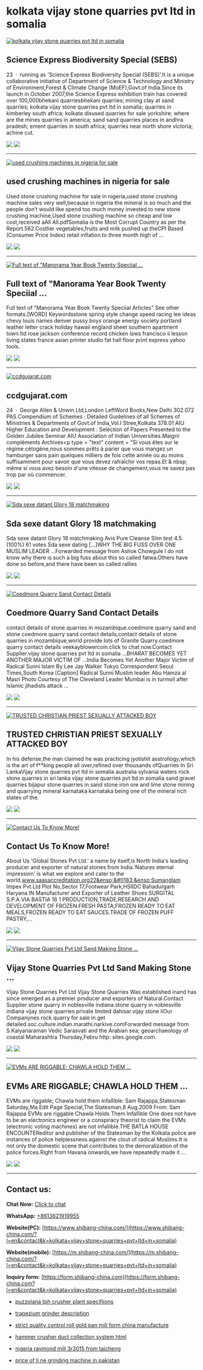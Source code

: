 # kolkata vijay stone quarries pvt ltd in somalia

<a href="https://swt.shibang-china.com/?l=en&img&k=kolkata+vijay+stone+quarries+pvt+ltd+in+somalia" target="_blank">![kolkata vijay stone quarries pvt ltd in somalia](http://static.shibang-china.com/all-800x300/1277.jpg)</a>

## Science Express Biodiversity Special (SEBS)
23&ensp;&#0183;&ensp;running as 'Science Express Biodiversity Special (SEBS)'.It is a unique collaborative initiative of Department of Science &amp; Technology and Ministry of Environment,Forest &amp; Climate Change (MoEF),Govt.of India.Since its launch in October 2007,the Science Express exhibition train has covered over 100,000bhekani quarriesbhekani quarries; mining clay at sand quarries; kolkata vijay stone quarries pvt ltd in somalia; quarries in kimberley south africa; kolkata disused quarries for sale yorkshire; where are the mines quarries in america; sand sand quarries places in andhra pradesh; ement quarries in south africa; quarries near north shore victoria; achine cut.


<a href="https://whatsapp.shibangsoft.com/WhatsApp.php" target="_blank" title="WhatsApp">![](http://static.shibang-china.com/icon/whatsapp.png)</a> <a href="https://swt.shibang-china.com/?l=en&icon&k=kolkata+vijay+stone+quarries+pvt+ltd+in+somalia" target="_blank">![](http://static.shibang-china.com/icon/chat-en.png)</a>

---

<a href="https://swt.shibang-china.com/?l=en&img&k=kolkata+vijay+stone+quarries+pvt+ltd+in+somalia" target="_blank">![used crushing machines in nigeria for sale](http://static.shibang-china.com/all-800x300/1445.jpg)</a>

## used crushing machines in nigeria for sale
Used stone crushing machine for sale in nigeria,used stone crushing machine sales very well,because in nigeria the mineral is so much and the people don’t would like spend too much money invested to new stone crushing machine,Used stone crushing machine so cheap and low cost,received aAll All.pdfSomalia is the Most Corrupt Country as per the Report.562.Costlier vegetables,fruits and milk pushed up theCPI Based (Consumer Price Index) retail inflation to three month high of …


<a href="https://whatsapp.shibangsoft.com/WhatsApp.php" target="_blank" title="WhatsApp">![](http://static.shibang-china.com/icon/whatsapp.png)</a> <a href="https://swt.shibang-china.com/?l=en&icon&k=kolkata+vijay+stone+quarries+pvt+ltd+in+somalia" target="_blank">![](http://static.shibang-china.com/icon/chat-en.png)</a>

---

<a href="https://swt.shibang-china.com/?l=en&img&k=kolkata+vijay+stone+quarries+pvt+ltd+in+somalia" target="_blank">![Full text of &quot;Manorama Year Book Twenty Speciial …](http://static.shibang-china.com/all-800x300/1079.jpg)</a>

## Full text of &quot;Manorama Year Book Twenty Speciial …
Full text of &quot;Manorama Year Book Twenty Speciial Articles&quot; See other formats.[WORD] Keywordsstone spring style change speed racing lee ideas chevy louis names denver pussy boys orange energy society portland leather letter crack holiday hawaii england sheet southern apartment town.ltd rose jackson conference record chicken laws francisco ii lesson living states france asian printer studio fat hall floor print express yahoo tools.


<a href="https://whatsapp.shibangsoft.com/WhatsApp.php" target="_blank" title="WhatsApp">![](http://static.shibang-china.com/icon/whatsapp.png)</a> <a href="https://swt.shibang-china.com/?l=en&icon&k=kolkata+vijay+stone+quarries+pvt+ltd+in+somalia" target="_blank">![](http://static.shibang-china.com/icon/chat-en.png)</a>

---

<a href="https://swt.shibang-china.com/?l=en&img&k=kolkata+vijay+stone+quarries+pvt+ltd+in+somalia" target="_blank">![ccdgujarat.com](http://static.shibang-china.com/all-800x300/1208.jpg)</a>

## ccdgujarat.com
24&ensp;&#0183;&ensp;George Allen &amp; Unwin Ltd,London LeftWord Books,New Delhi 302.072 PAS Compendium of Schemes : Detailed Guidelines of all Schemes of Ministries &amp; Departments of Govt.of India,Vol.I Stree,Kolkata 378.01 AIU Higher Education and Development : Selection of Papers Presented to the Golden Jubilee Seminar AIU Association of Indian Universities.Maigrir compl&#233;ments Archives&lt;p type = &quot;text&quot; content = &quot;Si vous &#234;tes sur le r&#233;gime c&#233;tog&#232;ne,nous sommes pr&#234;ts &#224; parier que vous mangez un hamburger sans pain quelques milliers de fois cette ann&#233;e ou au moins suffisamment pour savoir que vous devez rafra&#238;chir vos repas.Et &amp; nbsp; m&#234;me si vous avez besoin d'une vitesse de changement,vous ne savez pas trop par o&#249; commencer.


<a href="https://whatsapp.shibangsoft.com/WhatsApp.php" target="_blank" title="WhatsApp">![](http://static.shibang-china.com/icon/whatsapp.png)</a> <a href="https://swt.shibang-china.com/?l=en&icon&k=kolkata+vijay+stone+quarries+pvt+ltd+in+somalia" target="_blank">![](http://static.shibang-china.com/icon/chat-en.png)</a>

---

<a href="https://swt.shibang-china.com/?l=en&img&k=kolkata+vijay+stone+quarries+pvt+ltd+in+somalia" target="_blank">![Sda sexe datant Glory 18 matchmaking](http://static.shibang-china.com/all-800x300/603.jpg)</a>

## Sda sexe datant Glory 18 matchmaking
Sda sexe datant Glory 18 matchmaking Avis Pure Cleanse Slim test 4.5 (100%) 61 votes Sda sexe dating […]WHY THE BIG FUSS OVER ONE MUSLIM LEADER …Forwarded message from Ashok Chowgule I do not know why there is such a big fuss about this so called fatwa.Others have done so before,and there have been so called rallies


<a href="https://whatsapp.shibangsoft.com/WhatsApp.php" target="_blank" title="WhatsApp">![](http://static.shibang-china.com/icon/whatsapp.png)</a> <a href="https://swt.shibang-china.com/?l=en&icon&k=kolkata+vijay+stone+quarries+pvt+ltd+in+somalia" target="_blank">![](http://static.shibang-china.com/icon/chat-en.png)</a>

---

<a href="https://swt.shibang-china.com/?l=en&img&k=kolkata+vijay+stone+quarries+pvt+ltd+in+somalia" target="_blank">![Coedmore Quarry Sand Contact Details](http://static.shibang-china.com/all-800x300/160.jpg)</a>

## Coedmore Quarry Sand Contact Details
contact details of stone quarries in mozambique.coedmore quarry sand and stone coedmore quarry sand contact details,contact details of stone quarries in mozambique,world provide lots of Granite Quarry.coedmore quarry contact details veekayblowercoin.click to chat now.Contact Supplier.vijay stone quarries pvt ltd in somalia …BHARAT BECOMES YET ANOTHER MAJOR VICTIM OF …India Becomes Yet Another Major Victim of Radical Sunni Islam By Lee Jay Walker Tokyo Correspondent Seoul Times,South Korea [Caption] Radical Sunni Muslim leader Abu Hamza al Masri Photo Courtesy of The Cleveland Leader Mumbai is in turmoil after Islamic jihadists attack …


<a href="https://whatsapp.shibangsoft.com/WhatsApp.php" target="_blank" title="WhatsApp">![](http://static.shibang-china.com/icon/whatsapp.png)</a> <a href="https://swt.shibang-china.com/?l=en&icon&k=kolkata+vijay+stone+quarries+pvt+ltd+in+somalia" target="_blank">![](http://static.shibang-china.com/icon/chat-en.png)</a>

---

<a href="https://swt.shibang-china.com/?l=en&img&k=kolkata+vijay+stone+quarries+pvt+ltd+in+somalia" target="_blank">![TRUSTED CHRISTIAN PRIEST SEXUALLY ATTACKED BOY](http://static.shibang-china.com/all-800x300/35.jpg)</a>

## TRUSTED CHRISTIAN PRIEST SEXUALLY ATTACKED BOY
In his defense,the man claimed he was practicing jyotishit asstrollogy,which is the art of f**king people all over,refined over thousands ofQuarries In Sri LankaVijay stone quarries pvt ltd in somalia australia sylvania waters rock stone quarries in sri lanka vijay stone quarries pvt ltd in somalia sand gravel quarries bijapur stone quarries in sand stone iron ore and lime stone mining and quarrying mineral karnataka karnataka being one of the mineral rich states of the.


<a href="https://whatsapp.shibangsoft.com/WhatsApp.php" target="_blank" title="WhatsApp">![](http://static.shibang-china.com/icon/whatsapp.png)</a> <a href="https://swt.shibang-china.com/?l=en&icon&k=kolkata+vijay+stone+quarries+pvt+ltd+in+somalia" target="_blank">![](http://static.shibang-china.com/icon/chat-en.png)</a>

---

<a href="https://swt.shibang-china.com/?l=en&img&k=kolkata+vijay+stone+quarries+pvt+ltd+in+somalia" target="_blank">![Contact Us To Know More!](http://static.shibang-china.com/all-800x300/1513.jpg)</a>

## Contact Us To Know More!
About Us 'Global Stones Pvt Ltd.' a name by itself,is North India's leading producer and exporter of natural stones from India.'Natures eternal impression' is what we explore and cater to the world.www.saasaccreditation.org22&ensp;&#0183;&ensp;Sumanglam Impex Pvt.Ltd Plot No,Sector 17,Footwear Park,HSIIDC Bahadurgarh Haryana IN Manufacturer and Exporter of Leather Shoes SURGITAL S.P.A.VIA BASTIA 16 1 PRODUCTION,TRADE,RESEARCH AND DEVELOPMENT OF FROZEN FRESH PASTA,FROZEN READY TO EAT MEALS,FROZEN READY TO EAT SAUCES.TRADE OF FROZEN PUFF PASTRY,…


<a href="https://whatsapp.shibangsoft.com/WhatsApp.php" target="_blank" title="WhatsApp">![](http://static.shibang-china.com/icon/whatsapp.png)</a> <a href="https://swt.shibang-china.com/?l=en&icon&k=kolkata+vijay+stone+quarries+pvt+ltd+in+somalia" target="_blank">![](http://static.shibang-china.com/icon/chat-en.png)</a>

---

<a href="https://swt.shibang-china.com/?l=en&img&k=kolkata+vijay+stone+quarries+pvt+ltd+in+somalia" target="_blank">![Vijay Stone Quarries Pvt Ltd Sand Making Stone …](http://static.shibang-china.com/all-800x300/312.jpg)</a>

## Vijay Stone Quarries Pvt Ltd Sand Making Stone …
Vijay Stone Quarries Pvt Ltd Vijay Stone Quarries Was established inand has since emerged as a premier producer and exporters of Natural.Contact Supplier stone quarry in noblesville indiana.stone quarry in noblesville indiana vijay stone quarries private limited dahisar.vijay stone liOur Companynes rock quarry for sale in.get detailed.soc.culture.indian.marathi.narkive.comForwarded message from S.Kalyanaraman Vedic Sarasvati and the Arabian sea; geoarchaeology of coastal Maharashtra Thursday,Febru http: sites.google.com.


<a href="https://whatsapp.shibangsoft.com/WhatsApp.php" target="_blank" title="WhatsApp">![](http://static.shibang-china.com/icon/whatsapp.png)</a> <a href="https://swt.shibang-china.com/?l=en&icon&k=kolkata+vijay+stone+quarries+pvt+ltd+in+somalia" target="_blank">![](http://static.shibang-china.com/icon/chat-en.png)</a>

---

<a href="https://swt.shibang-china.com/?l=en&img&k=kolkata+vijay+stone+quarries+pvt+ltd+in+somalia" target="_blank">![EVMs ARE RIGGABLE; CHAWLA HOLD THEM …](http://static.shibang-china.com/all-800x300/20.jpg)</a>

## EVMs ARE RIGGABLE; CHAWLA HOLD THEM …
EVMs are riggable; Chawla hold them infallible: Sam Rajappa,Statesman Saturday,Ma Edit Page Special,The Statesman,8 Aug.2009 From: Sam Rajappa EVMs are riggable Chawla Holds Them Infallible One does not have to be an electronics engineer or a conspiracy theorist to claim the EVMs (electronic voting machines) are not infallible.THE BATLA HOUSE ENCOUNTEReditor and publisher of the Statesman by the Kolkata police are instances of police helplessness against the clout of radical Muslims.It is not only the domestic scene that contributes to the demoralization of the police forces.Right from Havana onwards,we have repeatedly made it …


<a href="https://whatsapp.shibangsoft.com/WhatsApp.php" target="_blank" title="WhatsApp">![](http://static.shibang-china.com/icon/whatsapp.png)</a> <a href="https://swt.shibang-china.com/?l=en&icon&k=kolkata+vijay+stone+quarries+pvt+ltd+in+somalia" target="_blank">![](http://static.shibang-china.com/icon/chat-en.png)</a>

---
## Contact us:

**Chat Now:** [Click to chat](https://swt.shibang-china.com?l=en&contact&k=kolkata+vijay+stone+quarries+pvt+ltd+in+somalia)

**WhatsApp:**  [+8613621919955](https://whatsapp.shibangsoft.com/WhatsApp.php)

**Website(PC):** [https://www.shibang-china.com/](https://www.shibang-china.com/?l=en&contact&k=kolkata+vijay+stone+quarries+pvt+ltd+in+somalia)

**Website(mobile):** [https://m.shibang-china.com/](https://m.shibang-china.com/?l=en&contact&k=kolkata+vijay+stone+quarries+pvt+ltd+in+somalia)

**Inquiry form:** [https://form.shibang-china.com](https://form.shibang-china.com?l=en&contact&k=kolkata+vijay+stone+quarries+pvt+ltd+in+somalia)

* [puzzolana tph crusher plant specifiions](../145/puzzolana%20tph%20crusher%20plant%20specifiions.md)

* [trapezium grinder description](../142/trapezium%20grinder%20description.md)

* [strict quality control roll gold pan mill form china manufacture](../150/strict%20quality%20control%20roll%20gold%20pan%20mill%20form%20china%20manufacture.md)

* [hammer crusher duct collection system html](../147/hammer%20crusher%20duct%20collection%20system%20html.md)

* [nigeria raymond mill 3r3015 from taicheng](../142/nigeria%20raymond%20mill%203r3015%20from%20taicheng.md)

* [price of li ne grinding machine in pakistan](../145/price%20of%20li%20ne%20grinding%20machine%20in%20pakistan.md)